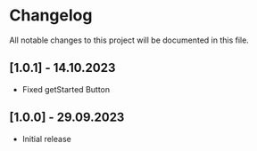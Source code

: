 # Changelog

All notable changes to this project will be documented in this file.

## [1.0.1] - 14.10.2023

- Fixed getStarted Button

## [1.0.0] - 29.09.2023

- Initial release 